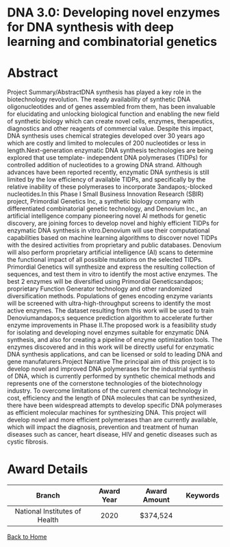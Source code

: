 
DNA 3.0: Developing novel enzymes for DNA synthesis with deep learning and combinatorial genetics
=================================================================================================

# Abstract


Project Summary/AbstractDNA synthesis has played a key role in the biotechnology revolution. The ready availability of
synthetic DNA oligonucleotides and of genes assembled from them, has been invaluable for
elucidating and unlocking biological function and enabling the new field of synthetic biology which
can create novel cells, enzymes, therapeutics, diagnostics and other reagents of commercial value.
Despite this impact, DNA synthesis uses chemical strategies developed over 30 years ago which
are costly and limited to molecules of 200 nucleotides or less in length.Next-generation enzymatic DNA synthesis technologies are being explored that use template-
independent DNA polymerases (TIDPs) for controlled addition of nucleotides to a growing DNA
strand. Although advances have been reported recently, enzymatic DNA synthesis is still limited by
the low efficiency of available TIDPs, and specifically by the relative inability of these polymerases
to incorporate 3andapos;-blocked nucleotides.In this Phase I Small Business Innovation Research (SBIR) project, Primordial Genetics Inc, a
synthetic biology company with differentiated combinatorial genetic technology, and Denovium Inc.,
an artificial intelligence company pioneering novel Al methods for genetic discovery, are joining
forces to develop novel and highly efficient TIDPs for enzymatic DNA synthesis in vitro.Denovium will use their computational capabilities based on machine learning algorithms to
discover novel TIDPs with the desired activities from proprietary and public databases. Denovium
will also perform proprietary artificial intelligence (AI) scans to determine the functional impact of all
possible mutations on the selected TIDPs. Primordial Genetics will synthesize and express the
resulting collection of sequences, and test them in vitro to identify the most active enzymes. The best
2 enzymes will be diversified using Primordial Geneticsandapos; proprietary Function Generator technology
and other randomized diversification methods. Populations of genes encoding enzyme variants will
be screened with ultra-high-throughput screens to identify the most active enzymes. The dataset
resulting from this work will be used to train Denoviumandapos;s sequence prediction algorithm to accelerate
further enzyme improvements in Phase II.The proposed work is a feasibility study for isolating and developing novel enzymes suitable for
enzymatic DNA synthesis, and also for creating a pipeline of enzyme optimization tools. The
enzymes discovered and in this work will be directly useful for enzymatic DNA synthesis applications,
and can be licensed or sold to leading DNA and gene manufaturers.Project Narrative
The principal aim of this project is to develop novel and improved DNA polymerases for the
industrial synthesis of DNA, which is currently performed by synthetic chemical methods and
represents one of the cornerstone technologies of the biotechnology industry. To overcome
limitations of the current chemical technology in cost, efficiency and the length of DNA molecules
that can be synthesized, there have been widespread attempts to develop specific DNA
polymerases as efficient molecular machines for synthesizing DNA. This project will develop novel
and more efficient polymerases than are currently available, which will impact the diagnosis,
prevention and treatment of human diseases such as cancer, heart disease, HIV and genetic
diseases such as cystic fibrosis.  

# Award Details

|Branch|Award Year|Award Amount|Keywords|
| :---: | :---: | :---: | :---: |
|National Institutes of Health|2020|$374,524||
  
  


[Back to Home](https://github.com/chrischow/dod_sbir_awards/JH/#2445)